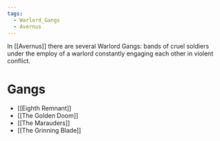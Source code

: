 ```yaml
---
tags:
  - Warlord_Gangs
  - Avernus
---
```

In [[Avernus]] there are several Warlord Gangs: bands of cruel soldiers under the employ of a warlord constantly engaging each other in violent conflict.
# Gangs
- [[Eighth Remnant]]
- [[The Golden Doom]]
- [[The Marauders]]
- [[The Grinning Blade]]